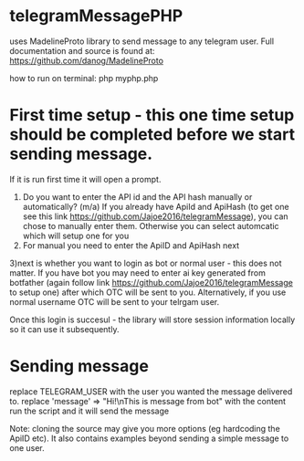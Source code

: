 # telegramMessagePHP
uses MadelineProto library to send message to any telegram user.
Full documentation and source is found at: https://github.com/danog/MadelineProto

how to run on terminal: php myphp.php

# First time setup - this one time setup should be completed before we start sending message.
If it is run first time it will open a prompt.
1) Do you want to enter the API id and the API hash manually or automatically? (m/a)
If you already have ApiId and ApiHash (to get one see this link https://github.com/Jajoe2016/telegramMessage), you can chose to manually enter them. Otherwise you can select automcatic which will setup one for you
2) For manual you need to enter the ApiID and ApiHash next

3)next is whether you want to login as bot or normal user - this does not matter. If you have bot you may need to enter ai key generated from botfather (again follow link https://github.com/Jajoe2016/telegramMessage to setup one) after which OTC will be sent to you. Alternatively, if you use normal username OTC will be sent to your telrgam user.

Once this login is succesul - the library will store session information locally so it can use it subsequently.

# Sending message

replace TELEGRAM_USER with the user you wanted the message delivered to.
replace 'message' => "Hi!\nThis is message from bot" with the content
run the script and it will send the message 

Note: cloning the source may give you more options (eg hardcoding the ApiID etc). 
It also contains examples beyond sending a simple message to one user. 
